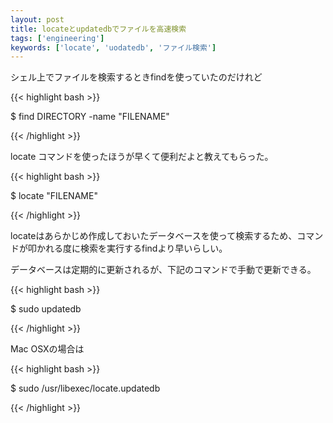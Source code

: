 ```yaml
---
layout: post
title: locateとupdatedbでファイルを高速検索
tags: ['engineering']
keywords: ['locate', 'uodatedb', 'ファイル検索']
---
```


シェル上でファイルを検索するときfindを使っていたのだけれど

{{< highlight bash >}}

$ find DIRECTORY -name "FILENAME"

{{< /highlight >}}

locate コマンドを使ったほうが早くて便利だよと教えてもらった。

{{< highlight bash >}}

$ locate "FILENAME"

{{< /highlight >}}

locateはあらかじめ作成しておいたデータベースを使って検索するため、コマンドが叩かれる度に検索を実行するfindより早いらしい。

データベースは定期的に更新されるが、下記のコマンドで手動で更新できる。

{{< highlight bash >}}

$ sudo updatedb

{{< /highlight >}}

Mac OSXの場合は

{{< highlight bash >}}

$ sudo /usr/libexec/locate.updatedb

{{< /highlight >}}

